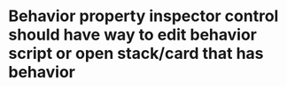 # Behavior property inspector control should have way to edit behavior script or open stack/card that has behavior